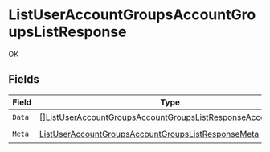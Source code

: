 # ListUserAccountGroupsAccountGroupsListResponse

OK


## Fields

| Field                                                                                                                                                 | Type                                                                                                                                                  | Required                                                                                                                                              | Description                                                                                                                                           |
| ----------------------------------------------------------------------------------------------------------------------------------------------------- | ----------------------------------------------------------------------------------------------------------------------------------------------------- | ----------------------------------------------------------------------------------------------------------------------------------------------------- | ----------------------------------------------------------------------------------------------------------------------------------------------------- |
| `Data`                                                                                                                                                | [][ListUserAccountGroupsAccountGroupsListResponseAccountGroup](../../models/operations/listuseraccountgroupsaccountgroupslistresponseaccountgroup.md) | :heavy_check_mark:                                                                                                                                    | N/A                                                                                                                                                   |
| `Meta`                                                                                                                                                | [ListUserAccountGroupsAccountGroupsListResponseMeta](../../models/operations/listuseraccountgroupsaccountgroupslistresponsemeta.md)                   | :heavy_check_mark:                                                                                                                                    | N/A                                                                                                                                                   |